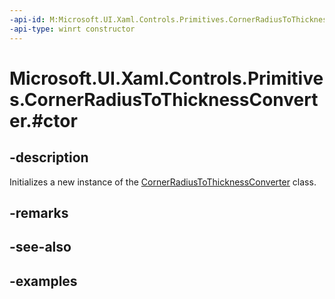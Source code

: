 ```yaml
---
-api-id: M:Microsoft.UI.Xaml.Controls.Primitives.CornerRadiusToThicknessConverter.#ctor
-api-type: winrt constructor
---
```


# Microsoft.UI.Xaml.Controls.Primitives.CornerRadiusToThicknessConverter.#ctor

<!--
public CornerRadiusToThicknessConverter ();
-->

## -description

Initializes a new instance of the [CornerRadiusToThicknessConverter](cornerradiustothicknessconverter.md) class.

## -remarks

## -see-also

## -examples

